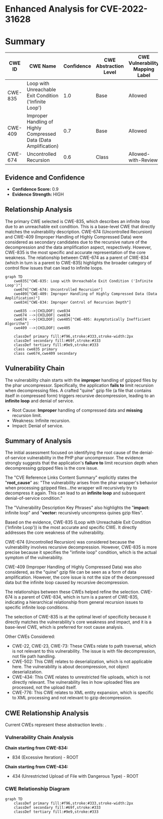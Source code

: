 # Enhanced Analysis for CVE-2022-31628

# Summary
| CWE ID | CWE Name | Confidence | CWE Abstraction Level | CWE Vulnerability Mapping Label | CWE-Vulnerability Mapping Notes |
|---|---|---|---|---|---|
| CWE-835 | Loop with Unreachable Exit Condition ('Infinite Loop') | 1.0 | Base | Allowed | Primary CWE |
| CWE-409 | Improper Handling of Highly Compressed Data (Data Amplification) | 0.7 | Base | Allowed | Secondary Candidate |
| CWE-674 | Uncontrolled Recursion | 0.6 | Class | Allowed-with-Review | Secondary Candidate |

## Evidence and Confidence

*   **Confidence Score:** 0.9
*   **Evidence Strength:** HIGH

## Relationship Analysis
The primary CWE selected is CWE-835, which describes an infinite loop due to an unreachable exit condition. This is a base-level CWE that directly matches the vulnerability description. CWE-674 (Uncontrolled Recursion) and CWE-409 (Improper Handling of Highly Compressed Data) were considered as secondary candidates due to the recursive nature of the decompression and the data amplification aspect, respectively. However, CWE-835 is the most specific and accurate representation of the core weakness. The relationship between CWE-674 as a parent of CWE-834 (which in turn is a parent to CWE-835) highlights the broader category of control flow issues that can lead to infinite loops.

```mermaid
graph TD
    cwe835["CWE-835: Loop with Unreachable Exit Condition ('Infinite Loop')"]
    cwe674["CWE-674: Uncontrolled Recursion"]
    cwe409["CWE-409: Improper Handling of Highly Compressed Data (Data Amplification)"]
    cwe834["CWE-834: Improper Control of Recursion Depth"]

    cwe835 -->|CHILDOF| cwe834
    cwe674 -->|CHILDOF| cwe834
    cwe674 -->|CHILDOF| cwe405["CWE-405: Asymptotically Inefficient Algorithm"]
    cwe409 -->|CHILDOF| cwe405
    
    classDef primary fill:#f96,stroke:#333,stroke-width:2px
    classDef secondary fill:#69f,stroke:#333
    classDef tertiary fill:#9e9,stroke:#333
    class cwe835 primary
    class cwe674,cwe409 secondary
```

## Vulnerability Chain
The vulnerability chain starts with the **improper** handling of gzipped files by the phar uncompressor. Specifically, the application **fails to** limit recursion when decompressing files. A crafted "quine" gzip file (a file that contains itself in compressed form) triggers recursive decompression, leading to an **infinite loop** and denial of service.
  - Root Cause: **Improper** handling of compressed data and **missing** recursion limit.
  - Weakness: Infinite recursion.
  - Impact: Denial of service.

## Summary of Analysis
The initial assessment focused on identifying the root cause of the denial-of-service vulnerability in the PHP phar uncompressor. The evidence strongly suggests that the application's **failure to** limit recursion depth when decompressing gzipped files is the core issue.

The "CVE Reference Links Content Summary" explicitly states the "**root_cause**" as: "The vulnerability arises from the phar wrapper's behavior when processing gzipped files...the wrapper will recursively try to decompress it again. This can lead to an **infinite loop** and subsequent denial-of-service condition."

The "Vulnerability Description Key Phrases" also highlights the "**impact:** infinite loop" and "**vector:** recursively uncompress quines gzip files".

Based on the evidence, CWE-835 (Loop with Unreachable Exit Condition ('Infinite Loop')) is the most accurate and specific CWE. It directly addresses the core weakness of the vulnerability.

CWE-674 (Uncontrolled Recursion) was considered because the vulnerability involves recursive decompression. However, CWE-835 is more precise because it specifies the "infinite loop" condition, which is the actual symptom of the vulnerability.

CWE-409 (Improper Handling of Highly Compressed Data) was also considered, as the "quine" gzip file can be seen as a form of data amplification. However, the core issue is not the size of the decompressed data but the infinite loop caused by recursive decompression.

The relationships between these CWEs helped refine the selection. CWE-674 is a parent of CWE-834, which in turn is a parent of CWE-835, indicating a hierarchical relationship from general recursion issues to specific infinite loop conditions.

The selection of CWE-835 is at the optimal level of specificity because it directly matches the vulnerability's core weakness and impact, and it is a base-level CWE, which is preferred for root cause analysis.

Other CWEs Considered:
- CWE-22, CWE-23, CWE-73: These CWEs relate to path traversal, which is not relevant to this vulnerability. The issue is with file decompression, not file path handling.
- CWE-502: This CWE relates to deserialization, which is not applicable here. The vulnerability is about decompression, not object deserialization.
- CWE-434: This CWE relates to unrestricted file uploads, which is not directly relevant. The vulnerability lies in how uploaded files are processed, not the upload itself.
- CWE-776: This CWE relates to XML entity expansion, which is specific to XML processing and not relevant to gzip decompression.


## CWE Relationship Analysis

Current CWEs represent these abstraction levels: .


### Vulnerability Chain Analysis

**Chain starting from CWE-834:**
- 834 (Excessive Iteration) - ROOT


**Chain starting from CWE-434:**
- 434 (Unrestricted Upload of File with Dangerous Type) - ROOT



### CWE Relationship Diagram

```mermaid
graph TD
    classDef primary fill:#f96,stroke:#333,stroke-width:2px
    classDef secondary fill:#69f,stroke:#333
    classDef tertiary fill:#9e9,stroke:#333
```